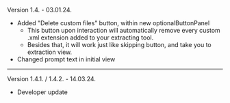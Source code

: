 Version 1.4. - 03.01.24.
- Added "Delete custom files" button, within new optionalButtonPanel
    - This button upon interaction will automatically remove every custom .xml extension added to your extracting tool.
    - Besides that, it will work just like skipping button, and take you to extraction view.
- Changed prompt text in initial view
***
Version 1.4.1. / 1.4.2. - 14.03.24.
- Developer update

